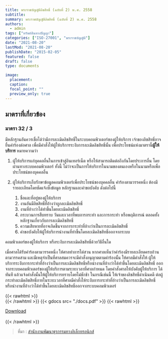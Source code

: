 ```yaml
---
title: พระราชบัญญัติลิขสิทธิ์ (ฉบับที่ 2) พ.ศ. 2558
subtitle:
summary: พระราชบัญญัติลิขสิทธิ์ (ฉบับที่ 2) พ.ศ. 2558
authors:
  - admin
tags: ["ทรัพย์สินทางปัญญา"]
categories: ["ISO-27001", "พระราชบัญญัติ"]
date: "2021-08-20"
lastMod: "2021-08-20"
publishDate: "2015-02-05"
featured: false
draft: false
type: documents

image:
  placement:
  caption:
  focal_point: ""
  preview_only: true
---
```


## มาตราที่เกี่ยวข้อง

### มาตรา 32 / 3

มีหลักฐานอันควรเชื่อได้ว่ามีการละเมิดลิขสิทธิ์ในระบบคอมพิวเตอร์ของผู้ให้บริการ เจ้าของลิขสิทธิ์อาจยื่นคําร้องต่อศาล เพื่อมีคําสั่งให้ผู้ให้บริการระงับการละเมิดลิขสิทธิ์นั้น เพื่อประโยชน์แห่งมาตรานี้**ผู้ให้บริการ** หมายความว่า

1.  ผู้ให้บริการแก่บุคคลอื่นในการเข้าสู่อินเทอร์เน็ต หรือให้สามารถติดต่อถึงกันโดยประการอื่น โดยผ่านทางระบบคอมพิวเตอร์ ทั้งนี้ ไม่ว่าจะเป็นการให้บริการในนามของตนเองหรือในนามหรือเพื่อประโยชน์ของบุคคลอื่น
2.  ผู้ให้บริการเก็บรักษาข้อมูลคอมพิวเตอร์เพื่อประโยชน์ของบุคคลอื่น คําร้องตามวรรคหนึ่ง ต้องมีรายละเอียดโดยชัดแจ้งซึ่งข้อมูล หลักฐานและคําขอบังคับ ดังต่อไปนี้

    1.  ชื่อและที่อยู่ของผู้ให้บริการ
    2.  งานอันมีลิขสิทธิ์ที่อ้างว่าถูกละเมิดลิขสิทธิ์
    3.  งานที่อ้างว่าได้ทําขึ้นโดยละเมิดลิขสิทธิ์
    4.  กระบวนการสืบทราบ วันและเวลาที่พบการกระทํา และการกระทํา หรือพฤติการณ์ ตลอดทั้งหลักฐานเกี่ยวกับการละเมิดลิขสิทธิ์
    5.  ความเสียหายที่อาจเกิดขึ้นจากการกระทําที่อ้างว่าเป็นการละเมิดลิขสิทธิ์
    6.  คําขอบังคับให้ผู้ให้บริการนํางานที่ทําขึ้นโดยละเมิดลิขสิทธิ์ออกจากระบบ

คอมพิวเตอร์ของผู้ให้บริการ หรือระงับการละเมิดลิขสิทธิ์ด้วยวิธีอื่นใด

เมื่อศาลได้รับคําร้องตามวรรคหนึ่ง ให้ศาลทําการไต่สวน หากศาลเห็นว่าคําร้องมีรายละเอียดครบถ้วนตามวรรคสาม และมีเหตุจําเป็นที่ศาลสมควรจะมีคําสั่งอนุญาตตามคําร้องนั้น ให้ศาลมีคําสั่งให้ 
ผู้ให้บริการระงับการกระทําที่อ้างว่าเป็นการละเมิดลิขสิทธิ์หรือนํางานที่อ้างว่าได้ทําขึ้นโดยละเมิดลิขสิทธิ์ ออกจากระบบคอมพิวเตอร์ของผู้ให้บริการตามระยะเวลาที่ศาลกําหนด โดยคําสั่งศาลให้บังคับผู้ให้บริการ ได้ทันที แล้วแจ้งคําสั่งนั้นให้ผู้ให้บริการทราบโดยไม่ชักช้า ในกรณีเช่นนี้ ให้เจ้าของลิขสิทธิ์ดําเนินคดี ต่อผู้กระทําละเมิดลิขสิทธิ์ภายในระยะเวลาที่ศาลมีคําสั่งให้ระงับการกระทําที่อ้างว่าเป็นการละเมิดลิขสิทธิ์ หรือนํางานที่อ้างว่าได้ทําขึ้นโดยละเมิดลิขสิทธิ์ออกจากระบบคอมพิวเตอร์  

{{< rawhtml >}}
<br>
{{< /rawhtml >}}
{{< gdocs src= "./docs.pdf" >}}
{{< rawhtml >}}
<br>

<div class="article-tags">
<a class="badge badge-danger" href="./docs.pdf" target="_blank" id="download_files_new">Download</a>

</div>
 <br>
{{< /rawhtml >}}

> ที่มา : [สำนักงานพัฒนาธุรกรรมทางอิเล็กทรอนิกส์](https://ictlawcenter.etda.or.th/laws/detail/พระราบบัญญัติลิขสิทธิ๜-ฉบับที่-2-พศ-2558)
